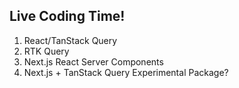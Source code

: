 ## Live Coding Time!

1. React/TanStack Query
2. RTK Query
3. Next.js React Server Components
4. Next.js + TanStack Query Experimental Package?

